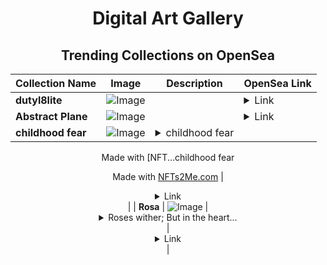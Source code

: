 <div align="center">

# Digital Art Gallery

## Trending Collections on OpenSea

| Collection Name                       | Image                                                                                     | Description                       | OpenSea Link                                                                                          |
|---------------------------------------|-------------------------------------------------------------------------------------------|-----------------------------------|--------------------------------------------------------------------------------------------------------|
| **dutyl8lite** | ![Image](https://i.seadn.io/s/raw/files/42f41bbbeab31d1be0c8c8795bfe7c82.png?w=500&auto=format?w=200&auto=format) |  | <details><summary>Link</summary>[dutyl8lite](https://opensea.io/collection/dutyl8lite)</details> |
| **Abstract Plane** | ![Image](https://i.seadn.io/s/raw/files/d33c584e118ef51479fa7f86e74abd07.png?w=500&auto=format?w=200&auto=format) |  | <details><summary>Link</summary>[Abstract Plane](https://opensea.io/collection/abstract-plane-3)</details> |
| **childhood fear** | ![Image](https://i.seadn.io/s/raw/files/8c7788f494d4d522f75ef204fbd70cdd.webp?w=500&auto=format?w=200&auto=format) | <details><summary>childhood fear

Made with [NFT...</summary>childhood fear

Made with [NFTs2Me.com](https://nfts2me.com/)</details> | <details><summary>Link</summary>[childhood fear](https://opensea.io/collection/childhood-fear-1)</details> |
| **Rosa** | ![Image](https://i.seadn.io/s/raw/files/60424d9b5570e84ca5c800cbc9fabfc9.jpg?w=500&auto=format?w=200&auto=format) | <details><summary>Roses wither;
But in the heart...</summary>Roses wither;
But in the heart of a lover,
They'll live forever.</details> | <details><summary>Link</summary>[Rosa](https://opensea.io/collection/rosa-57)</details> |

</div>